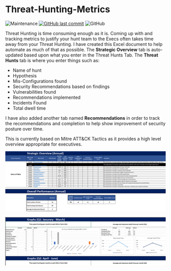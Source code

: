 # Threat-Hunting-Metrics

![Maintenance](https://img.shields.io/maintenance/yes/2022.svg?style=flat-square)
[![GitHub last commit](https://img.shields.io/github/last-commit/cybersheepdog/Threat-Hunting-Metrics.svg?style=flat-square)](https://github.com/cybersheepdog/Threat-Hunting-Metrics/commit/master)
![GitHub](https://img.shields.io/github/license/cybersheepdog/Threat-Hunting-Metrics)


Threat Hunting is time consuming enough as it is.  Coming up with and tracking metrics to justify your hunt team to the Execs often takes time away from your Threat Hunting.  I have created this Excel document to help automate as much of that as possible. The **Strategic Overview** tab is auto-updated based upon what you enter in the Threat Hunts Tab.  The **Threat Hunts** tab is where you enter things such as:
- Name of hunt
- Hypothesis
- Mis-Configurations found
- Security Recommendations based on findings
- Vulnerabilities found
- Recommendations implemented
- Incidents Found
- Total dwell time

I have also added another tab named **Recommendations** in order to track the recommendations and completion to help show improvement of security posture over time.

This is currently based on Mitre ATT&CK Tactics as it provides a high level overview appropriate for executives.



![Strategic Overview](strat_overview.png)



![Quarterly Graphs](TH_Q_Graphs.png)
